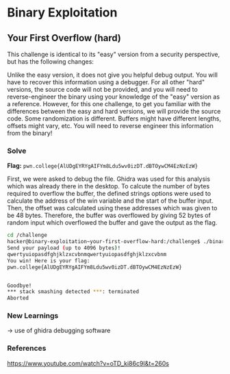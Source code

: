 # Binary Exploitation

## Your First Overflow (hard)
This challenge is identical to its "easy" version from a security perspective, but has the following changes:

Unlike the easy version, it does not give you helpful debug output. You will have to recover this information using a debugger.
For all other "hard" versions, the source code will not be provided, and you will need to reverse-engineer the binary using your knowledge of the "easy" version as a reference. However, for this one challenge, to get you familiar with the differences between the easy and hard versions, we will provide the source code.
Some randomization is different. Buffers might have different lengths, offsets might vary, etc. You will need to reverse engineer this information from the binary!

### Solve
**Flag:** `pwn.college{AlUDgEYRYgAIFYm8Ldu5wv0izDT.dBTOywCM4EzNzEzW}`

First, we were asked to debug the file. Ghidra was used for this analysis which was already there in the desktop. To calcute the number of bytes required to overflow the buffer, the defined strings options were used to calculate the address of the win variable and the start of the buffer input. Then, the offset was calculated using these addresses which was given to be 48 bytes. Therefore, the buffer was overflowed by giving 52 bytes of random input which overflowed the buffer and gave the output as the flag.

```bash
cd /challenge
hacker@binary-exploitation~your-first-overflow-hard:/challenge$ ./binary-exploitation-first-overflow
Send your payload (up to 4096 bytes)!
qwertyuiopasdfghjklzxcvbnmqwertyuiopasdfghjklzxcvbnm
You win! Here is your flag:
pwn.college{AlUDgEYRYgAIFYm8Ldu5wv0izDT.dBTOywCM4EzNzEzW}


Goodbye!
*** stack smashing detected ***: terminated
Aborted
```

### New Learnings
-> use of ghidra debugging software

### References 
https://www.youtube.com/watch?v=oTD_ki86c9I&t=260s

